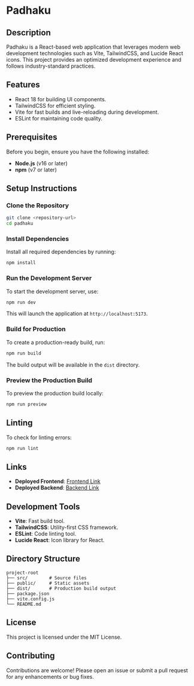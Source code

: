 # Padhaku

## Description
Padhaku is a React-based web application that leverages modern web development technologies such as Vite, TailwindCSS, and Lucide React icons. This project provides an optimized development experience and follows industry-standard practices.

## Features
- React 18 for building UI components.
- TailwindCSS for efficient styling.
- Vite for fast builds and live-reloading during development.
- ESLint for maintaining code quality.

## Prerequisites
Before you begin, ensure you have the following installed:
- **Node.js** (v16 or later)
- **npm** (v7 or later)

## Setup Instructions

### Clone the Repository
```bash
git clone <repository-url>
cd padhaku
```

### Install Dependencies
Install all required dependencies by running:
```bash
npm install
```

### Run the Development Server
To start the development server, use:
```bash
npm run dev
```
This will launch the application at `http://localhost:5173`.

### Build for Production
To create a production-ready build, run:
```bash
npm run build
```
The build output will be available in the `dist` directory.

### Preview the Production Build
To preview the production build locally:
```bash
npm run preview
```

## Linting
To check for linting errors:
```bash
npm run lint
```

## Links
- **Deployed Frontend**: [Frontend Link](<insert-frontend-deployment-url>)
- **Deployed Backend**: [Backend Link](<insert-backend-deployment-url>)

## Development Tools
- **Vite**: Fast build tool.
- **TailwindCSS**: Utility-first CSS framework.
- **ESLint**: Code linting tool.
- **Lucide React**: Icon library for React.

## Directory Structure
```
project-root
├── src/        # Source files
├── public/     # Static assets
├── dist/       # Production build output
├── package.json
├── vite.config.js
└── README.md
```

## License
This project is licensed under the MIT License.

## Contributing
Contributions are welcome! Please open an issue or submit a pull request for any enhancements or bug fixes.


